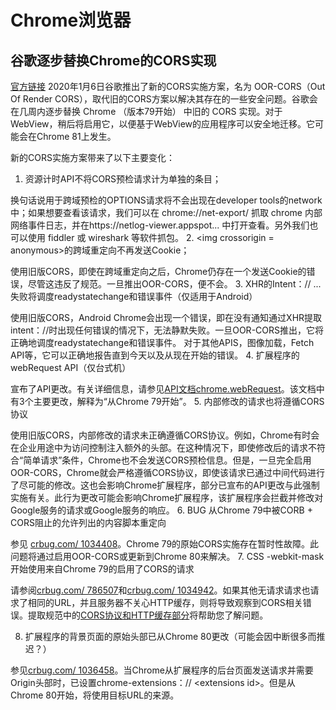 # Chrome浏览器
## 谷歌逐步替换Chrome的CORS实现
[官方链接](https://www.chromium.org/Home/loading/oor-cors)
2020年1月6日谷歌推出了新的CORS实施方案，名为 OOR-CORS（Out Of Render CORS），取代旧的CORS方案以解决其存在的一些安全问题。谷歌会在几周内逐步替换 Chrome （版本79开始） 中旧的 CORS 实现。对于WebView，稍后将启用它，以便基于WebView的应用程序可以安全地迁移。它可能会在Chrome 81上发生。

新的CORS实施方案带来了以下主要变化：
1. 资源计时API不将CORS预检请求计为单独的条目；

换句话说用于跨域预检的OPTIONS请求将不会出现在developer tools的network中；如果想要查看该请求，我们可以在 chrome://net-export/ 抓取 chrome 内部网络事件日志，并在https://netlog-viewer.appspot... 中打开查看。另外我们也可以使用 fiddler 或 wireshark 等软件抓包。
2. &lt;img crossorigin = anonymous&gt;的跨域重定向不再发送Cookie；

使用旧版CORS，即使在跨域重定向之后，Chrome仍存在一个发送Cookie的错误，尽管这违反了规范。一旦推出OOR-CORS，便不会。
3. XHR的Intent：// ...失败将调度readystatechange和错误事件（仅适用于Android）

使用旧版CORS，Android Chrome会出现一个错误，即在没有通知通过XHR提取intent：//时出现任何错误的情况下，无法静默失败。一旦OOR-CORS推出，它将正确地调度readystatechange和错误事件。 对于其他APIS，图像加载，Fetch API等，它可以正确地报告直到今天以及从现在开始的错误。
4. 扩展程序的webRequest API（仅台式机）

宣布了API更改。有关详细信息，请参见[API文档chrome.webRequest](https://developer.chrome.com/extensions/webRequest)。该文档中有3个主要更改，解释为“从Chrome 79开始”。
5. 内部修改的请求也将遵循CORS协议

使用旧版CORS，内部修改的请求未正确遵循CORS协议。例如，Chrome有时会在企业用途中为访问控制注入额外的头部。在这种情况下，即使修改后的请求不符合“简单请求”条件，Chrome也不会发送CORS预检信息。但是，一旦完全启用OOR-CORS，Chrome就会严格遵循CORS协议，即使该请求已通过中间代码进行了尽可能的修改。这也会影响Chrome扩展程序，部分已宣布的API更改与此强制实施有关。此行为更改可能会影响Chrome扩展程序，该扩展程序会拦截并修改对Google服务的请求或Google服务的响应。
6. BUG 从Chrome 79中被CORB + CORS阻止的允许列出的内容脚本重定向

参见  [crbug.com/ 1034408](https://bugs.chromium.org/p/chromium/issues/detail?id=1034408)。Chrome 79的原始CORS实施存在暂时性故障。此问题将通过启用OOR-CORS或更新到Chrome 80来解决。
7. CSS -webkit-mask开始使用来自Chrome 79的启用了CORS的请求

请参阅[crbug.com/ 786507](https://bugs.chromium.org/p/chromium/issues/detail?id=786507)和[crbug.com/ 1034942](https://bugs.chromium.org/p/chromium/issues/detail?id=1034942)。如果其他无请求请求也请求了相同的URL，并且服务器不关心HTTP缓存，则将导致观察到CORS相关错误。提取规范中的[CORS协议和HTTP缓存部分](https://fetch.spec.whatwg.org/#cors-protocol-and-http-caches)将帮助您了解问题。

8. 扩展程序的背景页面的原始头部已从Chrome 80更改（可能会因中断很多而推迟？）

参见[crbug.com/ 1036458](https://bugs.chromium.org/p/chromium/issues/detail?id=1036458)。当Chrome从扩展程序的后台页面发送请求并需要Origin头部时，已设置chrome-extensions：// &lt;extensions id&gt;。但是从Chrome 80开始，将使用目标URL的来源。